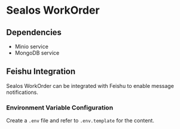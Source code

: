# Sealos WorkOrder

## Dependencies

- Minio service
- MongoDB service

## Feishu Integration

Sealos WorkOrder can be integrated with Feishu to enable message notifications.

### Environment Variable Configuration

Create a `.env` file and refer to `.env.template` for the content.
